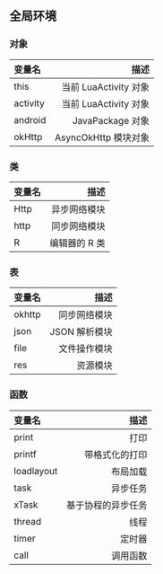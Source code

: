 ## 全局环境

### 对象

| 变量名      |                描述 |
|:---------|------------------:|
| this     | 当前 LuaActivity 对象 |
| activity | 当前 LuaActivity 对象 |
| android  |    JavaPackage 对象 |
| okHttp   |  AsyncOkHttp 模块对象 |

### 类

| 变量名  |       描述 |
|:-----|---------:|
| Http |   异步网络模块 |
| http |   同步网络模块 |
| R    | 编辑器的 R 类 |

### 表

| 变量名    |        描述 |
|:-------|----------:|
| okhttp |    同步网络模块 |
| json   | JSON 解析模块 |
| file   |    文件操作模块 |
| res    |      资源模块 |

### 函数

| 变量名        |        描述 |
|:-----------|----------:|
| print      |        打印 |
| printf     |   带格式化的打印 |
| loadlayout |      布局加载 |
| task       |      异步任务 |
| xTask      | 基于协程的异步任务 |
| thread     |        线程 |
| timer      |       定时器 |
| call       |      调用函数 |
